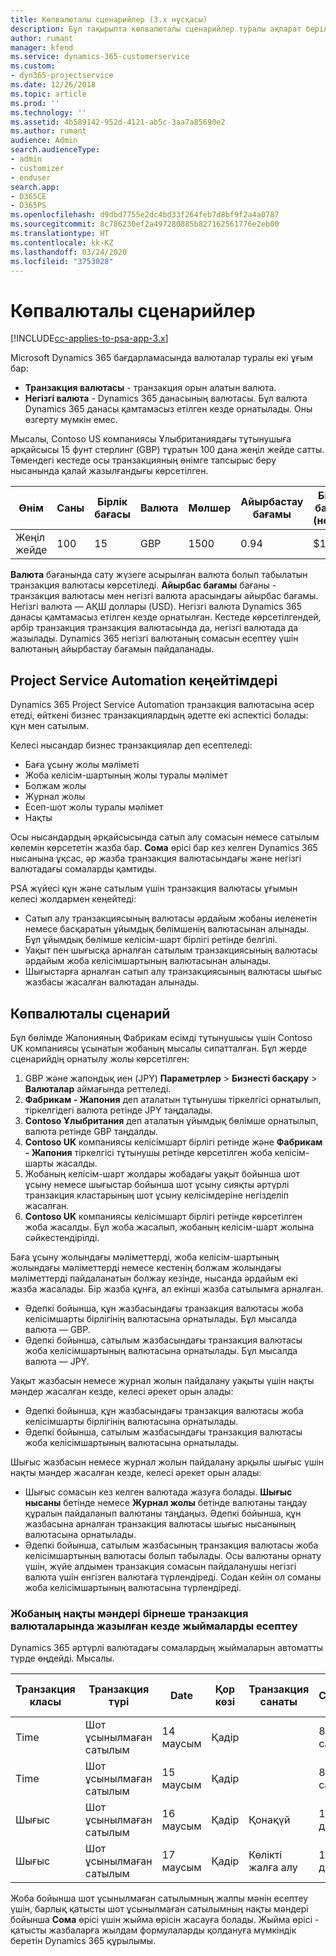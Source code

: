 ```yaml
---
title: Көпвалюталы сценарийлер (3.x нұсқасы)
description: Бұл тақырыпта көпвалюталы сценарийлер туралы ақпарат берілген.
author: rumant
manager: kfend
ms.service: dynamics-365-customerservice
ms.custom:
- dyn365-projectservice
ms.date: 12/26/2018
ms.topic: article
ms.prod: ''
ms.technology: ''
ms.assetid: 4b589142-952d-4121-ab5c-3aa7a85690e2
ms.author: rumant
audience: Admin
search.audienceType:
- admin
- customizer
- enduser
search.app:
- D365CE
- D365PS
ms.openlocfilehash: d9dbd7755e2dc4bd33f264feb7d8bf9f2a4a0787
ms.sourcegitcommit: 8c786230ef2a497280885b827162561776e2eb00
ms.translationtype: HT
ms.contentlocale: kk-KZ
ms.lasthandoff: 03/24/2020
ms.locfileid: "3753028"
---
```

# <a name="multiple-currency-scenarios"></a>Көпвалюталы сценарийлер

[!INCLUDE[cc-applies-to-psa-app-3.x](../includes/cc-applies-to-psa-app-3x.md)]

Microsoft Dynamics 365 бағдарламасында валюталар туралы екі ұғым бар:

- **Транзакция валютасы** - транзакция орын алатын валюта. 
- **Негізгі валюта** - Dynamics 365 данасының валютасы. Бұл валюта Dynamics 365 данасы қамтамасыз етілген кезде орнатылады. Оны өзгерту мүмкін емес.

Мысалы, Contoso US компаниясы Ұлыбританиядағы тұтынушыға әрқайсысы 15 фунт стерлинг (GBP) тұратын 100 дана жеңіл жейде сатты. Төмендегі кестеде осы транзакцияның өнімге тапсырыс беру нысанында қалай жазылғандығы көрсетілген.

| Өнім | Саны | Бірлік бағасы | Валюта | Мөлшер | Айырбастау бағамы | Бірлік бағасы (негізгі)| Сома (негізгі)|
|---------|----------|----------------|----------|--------|---------------|----------------------|--------------|
| Жеңіл жейде | 100      | 15             | GBP      | 1500   | 0.94          | $17,25               | $1,725       |

**Валюта** бағанында сату жүзеге асырылған валюта болып табылатын транзакция валютасы көрсетіледі. **Айырбас бағамы** бағаны - транзакция валютасы мен негізгі валюта арасындағы айырбас бағамы. Негізгі валюта — АҚШ доллары (USD). Негізгі валюта Dynamics 365 данасы қамтамасыз етілген кезде орнатылған.
Кестеде көрсетілгендей, әрбір транзакция транзакция валютасында да, негізгі валютада да жазылады. Dynamics 365 негізгі валютаның сомасын есептеу үшін валютаның айырбастау бағамын пайдаланады.

## <a name="project-service-automation-extensions"></a>Project Service Automation кеңейтімдері

Dynamics 365 Project Service Automation транзакция валютасына әсер етеді, өйткені бизнес транзакциялардың әдетте екі аспектісі болады: құн мен сатылым.

Келесі нысандар бизнес транзакциялар деп есептеледі:

- Баға ұсыну жолы мәліметі
- Жоба келісім-шартының жолы туралы мәлімет
- Болжам жолы
- Журнал жолы
- Есеп-шот жолы туралы мәлімет
- Нақты

Осы нысандардың әрқайсысында сатып алу сомасын немесе сатылым көлемін көрсететін жазба бар. **Сома** өрісі бар кез келген Dynamics 365 нысанына ұқсас, әр жазба транзакция валютасындағы және негізгі валютадағы сомаларды қамтиды. 

PSA жүйесі құн және сатылым үшін транзакция валютасы ұғымын келесі жолдармен кеңейтеді:

- Сатып алу транзакциясының валютасы әрдайым жобаны иеленетін немесе басқаратын ұйымдық бөлімшенің валютасынан алынады. Бұл ұйымдық бөлімше келісім-шарт бірлігі ретінде белгілі.
- Уақыт пен шығысқа арналған сатылым транзакциясының валютасы әрдайым жоба келісімшартының валютасынан алынады.
- Шығыстарға арналған сатып алу транзакциясының валютасы шығыс жазбасы жасалған валютадан алынады.

## <a name="multiple-currency-scenario"></a>Көпвалюталы сценарий

Бұл бөлімде Жапонияның Фабрикам есімді тұтынушысы үшін Contoso UK компаниясы ұсынатын жобаның мысалы сипатталған. Бұл жерде сценарийдің орнатылу жолы көрсетілген:

1. GBP және жапондық иен (JPY) **Параметрлер** \> **Бизнесті басқару** \> **Валюталар** аймағында реттеледі. 
2. **Фабрикам - Жапония** деп аталатын тұтынушы тіркелгісі орнатылып, тіркелгідегі валюта ретінде JPY таңдалады.
3. **Contoso Ұлыбритания** деп аталатын ұйымдық бөлімше орнатылып, валюта ретінде GBP таңдалды.
4. **Contoso UK** компаниясы келісімшарт бірлігі ретінде және **Фабрикам - Жапония** тіркелгісі тұтынушы ретінде көрсетілген жоба келісім-шарты жасалды.
5. Жобаның келісім-шарт жолдары жобадағы уақыт бойынша шот ұсыну немесе шығыстар бойынша шот ұсыну сияқты әртүрлі транзакция кластарының шот ұсыну келісімдеріне негізделіп жасалған.
6. **Contoso UK** компаниясы келісімшарт бірлігі ретінде көрсетілген жоба жасалды. Бұл жоба жасалып, жобаның келісім-шарт жолына сәйкестендірілді.


Баға ұсыну жолындағы мәліметтерді, жоба келісім-шартының жолындағы мәліметтерді немесе кестенің болжам жолындағы мәліметтерді пайдаланатын болжау кезінде, нысанда әрдайым екі жазба жасалады. Бір жазба құнға, ал екінші жазба сатылымға арналған.

- Әдепкі бойынша, құн жазбасындағы транзакция валютасы жоба келісімшарты бірлігінің валютасына орнатылады. Бұл мысалда валюта — GBP.
- Әдепкі бойынша, сатылым жазбасындағы транзакция валютасы жоба келісімшартының валютасына орнатылады. Бұл мысалда валюта — JPY.

Уақыт жазбасын немесе журнал жолын пайдалану уақыты үшін нақты мәндер жасалған кезде, келесі әрекет орын алады:

- Әдепкі бойынша, құн жазбасындағы транзакция валютасы жоба келісімшарты бірлігінің валютасына орнатылады.
- Әдепкі бойынша, сатылым жазбасындағы транзакция валютасы жоба келісімшартының валютасына орнатылады.

Шығыс жазбасын немесе журнал жолын пайдалану арқылы шығыс үшін нақты мәндер жасалған кезде, келесі әрекет орын алады:

- Шығыс сомасын кез келген валютада жазуға болады. **Шығыс нысаны** бетінде немесе **Журнал жолы** бетінде валютаны таңдау құралын пайдаланып валютаны таңдаңыз. Әдепкі бойынша, құн жазбасына арналған транзакция валютасы шығыс нысанының валютасына орнатылады. 
- Әдепкі бойынша, сатылым жазбасының транзакция валютасы жоба келісімшартының валютасы болып табылады. Осы валютаны орнату үшін, жүйе алдымен транзакция сомасын пайдаланушы негізгі валюта үшін енгізген валютаға түрлендіреді. Содан кейін ол соманы жоба келісімшартының валютасына түрлендіреді. 

### <a name="computing-roll-ups-when-project-actuals-are-recorded-in-multiple-transaction-currencies"></a>Жобаның нақты мәндері бірнеше транзакция валюталарында жазылған кезде жыймаларды есептеу

Dynamics 365 әртүрлі валютадағы сомалардың жыймаларын автоматты түрде өңдейді. Мысалы.

| Транзакция класы | Транзакция түрі| Date   | Қор көзі | Транзакция санаты | Саны | Бірлік бағасы | Мөлшер      | Айырбастау бағамы | Негізгі валютадағы сома |
|-------------------|------------------|--------|----------|----------------------|----------|--------------|-------------|---------------|----------------|
| Time              | Шот ұсынылмаған сатылым   | 14 маусым | Қадір  |                      | 8 сағат    | 20,000 JPY    | 160,000 JPY | 123           | 1,300,81 USD    |
| Time              | Шот ұсынылмаған сатылым   | 15 маусым | Қадір  |                      | 8 сағат    | 20,000 JPY    | 160,000 JPY | 123           | 1,300,81 USD    |
| Шығыс           | Шот ұсынылмаған сатылым   | 16 маусым | Қадір  | Қонақүй                | 1 дана     | 250 EUR      | 250 EUR     | 0.94          | 265,95 USD     |
| Шығыс           | Шот ұсынылмаған сатылым   | 17 маусым | Қадір  | Көлікті жалға алу           | 1 дана     | 150 EUR      | 150 EUR     | 0.94          | 159,57 USD     |

Жоба бойынша шот ұсынылмаған сатылымның жалпы мәнін есептеу үшін, барлық қатысты шот ұсынылмаған сатылымның нақты мәндері бойынша **Сома** өрісі үшін жыйма өрісін жасауға болады. Жыйма өрісі - қатысты жазбаларға жылдам формулаларды қолдануға мүмкіндік беретін Dynamics 365 құрылымы.
